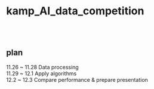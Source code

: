 # kamp_AI_data_competition

<br/>
<br/>

## plan 
11.26 ~ 11.28 Data processing    
11.29 ~ 12.1 Apply algorithms  
12.2 ~ 12.3 Compare performance & prepare presentation  

<br/>
<br/>

